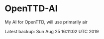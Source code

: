 # OpenTTD-AI
My AI for OpenTTD, will use primarily air

Latest backup: Sun Aug 25 16:11:02 UTC 2019
